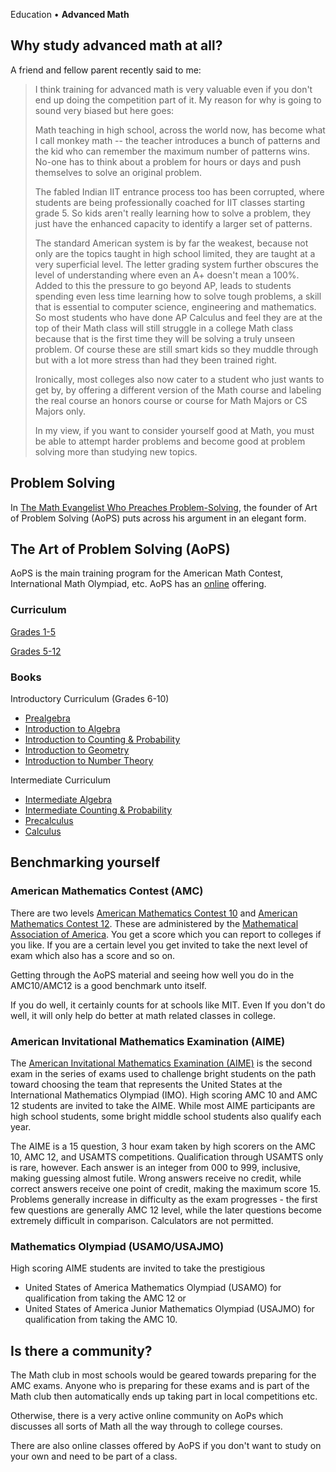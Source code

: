 Education • **Advanced Math**

## Why study advanced math at all?

A friend and fellow parent recently said to me:

> I think training for advanced math is very valuable even if you don't end up doing the competition part of it. My reason for why is going to sound very biased but here goes:
>
> Math teaching in high school, across the world now, has become what I call monkey math -- the teacher introduces a bunch of patterns and the kid who can remember the maximum number of patterns wins. No-one has to think about a problem for hours or days and push themselves to solve an original problem.
>
> The fabled Indian IIT entrance process too has been corrupted, where students are being professionally coached for IIT classes starting grade 5. So kids aren't really learning how to solve a problem, they just have the enhanced capacity to identify a larger set of patterns.
>
> The standard American system is by far the weakest, because not only are the topics taught in high school limited, they are taught at a very superficial level. The letter grading system further obscures the level of understanding where even an A+ doesn't mean a 100%. Added to this the pressure to go beyond AP, leads to students spending even less time learning how to solve tough problems, a skill that is essential to computer science, engineering and mathematics. So most students who have done AP Calculus and feel they are at the top of their Math class will still struggle in a college Math class because that is the first time they will be solving a truly unseen problem. Of course these are still smart kids so they muddle through but with a lot more stress than had they been trained right.
>
> Ironically, most colleges also now cater to a student who just wants to get by, by offering a different version of the Math course and labeling the real course an honors course or course for Math Majors or CS Majors only.
>
> In my view, if you want to consider yourself good at Math, you must be able to attempt harder problems and become good at problem solving more than studying new topics.

## Problem Solving

In [The Math Evangelist Who Preaches Problem-Solving](https://www.quantamagazine.org/richard-rusczyk-is-a-math-evangelist-who-preaches-problem-solving-20220913/), the founder of Art of Problem Solving (AoPS) puts across his argument in an elegant form.

## The Art of Problem Solving (AoPS)

AoPS is the main training program for the American Math Contest, International Math Olympiad, etc. AoPS has an [online](https://artofproblemsolving.com/online) offering.

### Curriculum

[Grades 1-5](https://beastacademy.com/)

[Grades 5-12](https://artofproblemsolving.com/online/)

### Books 

Introductory Curriculum (Grades 6-10)
- [Prealgebra](https://artofproblemsolving.com/store/book/prealgebra)
- [Introduction to Algebra](https://artofproblemsolving.com/store/book/intro-algebra)
- [Introduction to Counting & Probability](https://artofproblemsolving.com/store/book/intro-counting)
- [Introduction to Geometry](https://artofproblemsolving.com/store/book/intro-geometry)
- [Introduction to Number Theory](https://artofproblemsolving.com/store/book/intro-number-theory)

Intermediate Curriculum 
- [Intermediate Algebra](https://artofproblemsolving.com/store/book/intermediate-algebra)
- [Intermediate Counting & Probability](https://artofproblemsolving.com/store/book/intermediate-counting)
- [Precalculus](https://artofproblemsolving.com/store/book/precalculus)
- [Calculus](https://artofproblemsolving.com/store/book/calculus)

## Benchmarking yourself

### American Mathematics Contest (AMC)

There are two levels [American Mathematics Contest 10](https://artofproblemsolving.com/wiki/index.php/AMC_10) and [American Mathematics Contest 12](https://artofproblemsolving.com/wiki/index.php/AMC_12). These are administered by the [Mathematical Association of America](https://maa.org/). You get a score which you can report to colleges if you like. If you are a certain level you get invited to take the next level of exam which also has a score and so on. 

Getting through the AoPS material and seeing how well you do in the AMC10/AMC12 is a good benchmark unto itself.

If you do well, it certainly counts for at schools like MIT. Even If you don't do well, it will only help do better at math related classes in college.

### American Invitational Mathematics Examination (AIME)

The [American Invitational Mathematics Examination (AIME)](https://artofproblemsolving.com/wiki/index.php/American_Invitational_Mathematics_Examination) is the second exam in the series of exams used to challenge bright students on the path toward choosing the team that represents the United States at the International Mathematics Olympiad (IMO). High scoring AMC 10 and AMC 12 students are invited to take the AIME. While most AIME participants are high school students, some bright middle school students also qualify each year.

The AIME is a 15 question, 3 hour exam taken by high scorers on the AMC 10, AMC 12, and USAMTS competitions. Qualification through USAMTS only is rare, however. Each answer is an integer from 000 to 999, inclusive, making guessing almost futile. Wrong answers receive no credit, while correct answers receive one point of credit, making the maximum score 15. Problems generally increase in difficulty as the exam progresses - the first few questions are generally AMC 12 level, while the later questions become extremely difficult in comparison. Calculators are not permitted.

### Mathematics Olympiad (USAMO/USAJMO)

High scoring AIME students are invited to take the prestigious 
- United States of America Mathematics Olympiad (USAMO) for qualification from taking the AMC 12 or
- United States of America Junior Mathematics Olympiad (USAJMO) for qualification from taking the AMC 10.

## Is there a community?

The Math club in most schools would be geared towards preparing for the AMC exams. Anyone who is preparing for these exams and is part of the Math club then automatically ends up taking part in local competitions etc.

Otherwise, there is a very active online community on AoPs which discusses all sorts of Math all the way through to college courses.

There are also online classes offered by AoPS if you don't want to study on your own and need to be part of a class.
